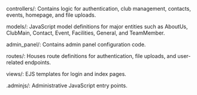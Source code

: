 controllers/: Contains logic for authentication, club management, contacts, events, homepage, and file uploads.

models/: JavaScript model definitions for major entities such as AboutUs, ClubMain, Contact, Event, Facilities, General, and TeamMember.

admin_panel/: Contains admin panel configuration code.

routes/: Houses route definitions for authentication, file uploads, and user-related endpoints.

views/: EJS templates for login and index pages.

.adminjs/: Administrative JavaScript entry points.
